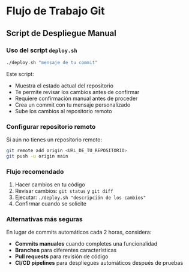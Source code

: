 # Flujo de Trabajo Git

## Script de Despliegue Manual

### Uso del script `deploy.sh`

```bash
./deploy.sh "mensaje de tu commit"
```

Este script:
- Muestra el estado actual del repositorio
- Te permite revisar los cambios antes de confirmar
- Requiere confirmación manual antes de proceder
- Crea un commit con tu mensaje personalizado
- Sube los cambios al repositorio remoto

### Configurar repositorio remoto

Si aún no tienes un repositorio remoto:

```bash
git remote add origin <URL_DE_TU_REPOSITORIO>
git push -u origin main
```

### Flujo recomendado

1. Hacer cambios en tu código
2. Revisar cambios: `git status` y `git diff`
3. Ejecutar: `./deploy.sh "descripción de los cambios"`
4. Confirmar cuando se solicite

### Alternativas más seguras

En lugar de commits automáticos cada 2 horas, considera:

- **Commits manuales** cuando completes una funcionalidad
- **Branches** para diferentes características
- **Pull requests** para revisión de código
- **CI/CD pipelines** para despliegues automáticos después de pruebas